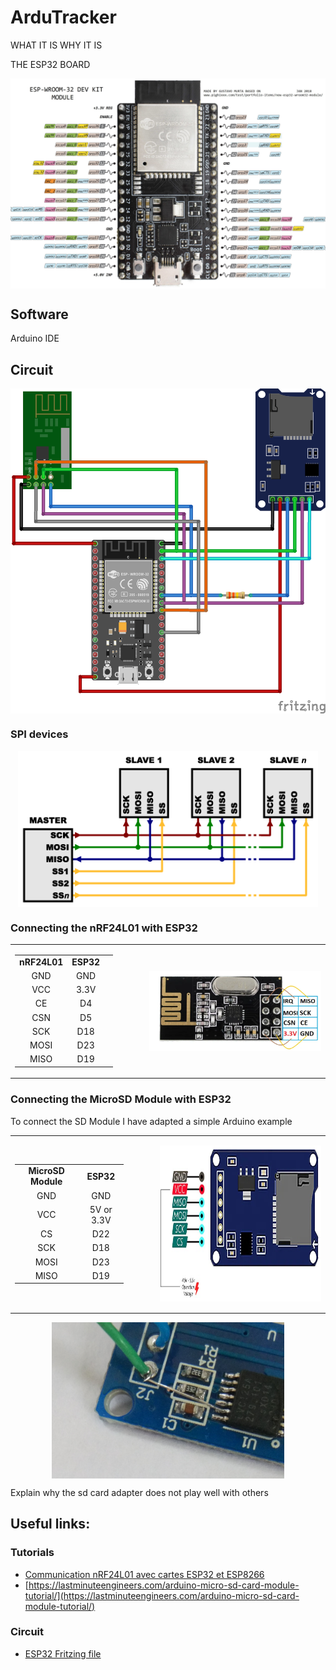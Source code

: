 # ArduTracker

WHAT IT IS
WHY IT IS

THE ESP32 BOARD

<p align="center">
  <img src="./essay/img/esp32-pinout.png" height="" alt="nRF24L01 Module" align="center">
</p>

## Software

Arduino IDE

## Circuit

<p align="center">
  <img src="./essay/img/ardutracker.png" height="" align="center">
</p>

### SPI devices

<p align="center">
  <img src="./essay/img/spi.png" height="250px" alt="" align="center">
</p>

### Connecting the nRF24L01 with ESP32

<p align="center">
  <table align="center">
    <tr>
      <td>
        <table style="text-align:center">
          <tr style="font-weight: bold;">
            <td>nRF24L01</td>
            <td>ESP32<td>
          </tr>
          <tr>
            <td>GND</td>
            <td>GND<td>
          </tr>
          <tr>
            <td>VCC</td>
            <td>3.3V<td>
          </tr>
          <tr>
            <td>CE</td>
            <td>D4<td>
          </tr>
          <tr>
            <td>CSN</td>
            <td>D5<td>
          </tr>
          <tr>
            <td>SCK</td>
            <td>D18<td>
          </tr>
          <tr>
            <td>MOSI</td>
            <td>D23<td>
          </tr>
          <tr>
            <td>MISO</td>
            <td>D19<td>
          </tr>
        </table>
      </td>
      <td width="30px"></td>
      <td>
        <p align="center">
          <img src="./img/nRF24L01.png" height="" align="center">
        </p>
      </td>
    </tr>
  </table>
</p>


### Connecting the MicroSD Module with ESP32

To connect the SD Module I have adapted a simple Arduino example

<p align="center">
  <table align="center">
    <tr>
      <td>
        <table style="text-align:center">
          <tr style="font-weight: bold;">
            <td>MicroSD Module</td>
            <td>ESP32</td>
          </tr>
          <tr>
            <td>GND</td>
            <td>GND</td>
          </tr>
          <tr>
            <td>VCC</td>
            <td>5V or 3.3V</td>
          </tr>
          <tr>
            <td>CS</td>
            <td>D22</td>
          </tr>
          <tr>
            <td>SCK</td>
            <td>D18</td>
          </tr>
          <tr>
            <td>MOSI</td>
            <td>D23</td>
          </tr>
          <tr>
            <td>MISO</td>
            <td>D19</td>
          </tr>
        </table>
      </td>
      <td width="30px"></td>
      <td align="center">
        <p align="center">
          <img src="./img/microsd-pinout.jpg" height="250px" alt="nRF24L01 Module" align="center">
        </p>
      </td>
    </tr>
  </table>

</p>

<p align="center">
  <img src="./img/microsd_hack.jpg" height="250px" alt="" align="center">
</p>

Explain why the sd card adapter does not play well with others

## Useful links:

### Tutorials
- [Communication nRF24L01 avec cartes ESP32 et ESP8266 ](http://electroniqueamateur.blogspot.com/2019/12/communication-nrf24l01-avec-cartes.html?m=0)
- [https://lastminuteengineers.com/arduino-micro-sd-card-module-tutorial/](https://lastminuteengineers.com/arduino-micro-sd-card-module-tutorial/)

### Circuit
- [ESP32 Fritzing file](https://forum.fritzing.org/t/esp32s-hiletgo-dev-boad-with-pinout-template/5357?u=steelgoose)
